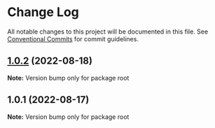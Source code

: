 # Change Log

All notable changes to this project will be documented in this file.
See [Conventional Commits](https://conventionalcommits.org) for commit guidelines.

## [1.0.2](https://gitlab.adjoe.zone/adjoe/frontend/lernajs/compare/v1.0.1...v1.0.2) (2022-08-18)

**Note:** Version bump only for package root





## 1.0.1 (2022-08-17)

**Note:** Version bump only for package root
